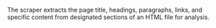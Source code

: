 The scraper extracts the page title, headings, paragraphs, links, and specific content from designated sections of an HTML file for analysis.
